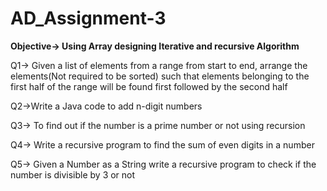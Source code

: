 # AD_Assignment-3

**Objective-> Using Array designing Iterative and recursive Algorithm**

Q1-> Given a list of elements from a range from start to end, arrange the elements(Not required to be sorted) such that elements belonging to the first half of the range will be found first followed by the second half

Q2->Write a Java code to add n-digit numbers 

Q3-> To find out if the number is a prime number or not using recursion

Q4-> Write a recursive program to find the sum of even digits in a number

Q5-> Given a Number as a String write a recursive program to check if the number is divisible by 3 or not 
